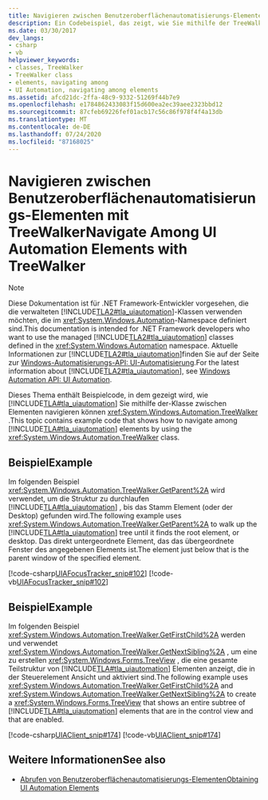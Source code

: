 ```yaml
---
title: Navigieren zwischen Benutzeroberflächenautomatisierungs-Elementen mit TreeWalker
description: Ein Codebeispiel, das zeigt, wie Sie mithilfe der TreeWalker-Klasse zwischen Benutzeroberflächenautomatisierungs-Elementen navigieren können.
ms.date: 03/30/2017
dev_langs:
- csharp
- vb
helpviewer_keywords:
- classes, TreeWalker
- TreeWalker class
- elements, navigating among
- UI Automation, navigating among elements
ms.assetid: afcd21dc-2ffa-48c9-9332-51269f44b7e9
ms.openlocfilehash: e1784862433083f15d600ea2ec39aee2323bbd12
ms.sourcegitcommit: 87cfeb69226fef01acb17c56c86f978f4f4a13db
ms.translationtype: MT
ms.contentlocale: de-DE
ms.lasthandoff: 07/24/2020
ms.locfileid: "87168025"
---
```

# <a name="navigate-among-ui-automation-elements-with-treewalker"></a><span data-ttu-id="04e08-103">Navigieren zwischen Benutzeroberflächenautomatisierungs-Elementen mit TreeWalker</span><span class="sxs-lookup"><span data-stu-id="04e08-103">Navigate Among UI Automation Elements with TreeWalker</span></span>
> [!NOTE]
> <span data-ttu-id="04e08-104">Diese Dokumentation ist für .NET Framework-Entwickler vorgesehen, die die verwalteten [!INCLUDE[TLA2#tla_uiautomation](../../../includes/tla2sharptla-uiautomation-md.md)]-Klassen verwenden möchten, die im <xref:System.Windows.Automation>-Namespace definiert sind.</span><span class="sxs-lookup"><span data-stu-id="04e08-104">This documentation is intended for .NET Framework developers who want to use the managed [!INCLUDE[TLA2#tla_uiautomation](../../../includes/tla2sharptla-uiautomation-md.md)] classes defined in the <xref:System.Windows.Automation> namespace.</span></span> <span data-ttu-id="04e08-105">Aktuelle Informationen zur [!INCLUDE[TLA2#tla_uiautomation](../../../includes/tla2sharptla-uiautomation-md.md)]finden Sie auf der Seite zur [Windows-Automatisierungs-API: UI-Automatisierung](/windows/win32/winauto/entry-uiauto-win32).</span><span class="sxs-lookup"><span data-stu-id="04e08-105">For the latest information about [!INCLUDE[TLA2#tla_uiautomation](../../../includes/tla2sharptla-uiautomation-md.md)], see [Windows Automation API: UI Automation](/windows/win32/winauto/entry-uiauto-win32).</span></span>  
  
 <span data-ttu-id="04e08-106">Dieses Thema enthält Beispielcode, in dem gezeigt wird, wie [!INCLUDE[TLA#tla_uiautomation](../../../includes/tlasharptla-uiautomation-md.md)] Sie mithilfe der-Klasse zwischen Elementen navigieren können <xref:System.Windows.Automation.TreeWalker> .</span><span class="sxs-lookup"><span data-stu-id="04e08-106">This topic contains example code that shows how to navigate among [!INCLUDE[TLA#tla_uiautomation](../../../includes/tlasharptla-uiautomation-md.md)] elements by using the <xref:System.Windows.Automation.TreeWalker> class.</span></span>  
  
## <a name="example"></a><span data-ttu-id="04e08-107">Beispiel</span><span class="sxs-lookup"><span data-stu-id="04e08-107">Example</span></span>  
 <span data-ttu-id="04e08-108">Im folgenden Beispiel <xref:System.Windows.Automation.TreeWalker.GetParent%2A> wird verwendet, um die Struktur zu durchlaufen [!INCLUDE[TLA#tla_uiautomation](../../../includes/tlasharptla-uiautomation-md.md)] , bis das Stamm Element (oder der Desktop) gefunden wird.</span><span class="sxs-lookup"><span data-stu-id="04e08-108">The following example uses <xref:System.Windows.Automation.TreeWalker.GetParent%2A> to walk up the [!INCLUDE[TLA#tla_uiautomation](../../../includes/tlasharptla-uiautomation-md.md)] tree until it finds the root element, or desktop.</span></span> <span data-ttu-id="04e08-109">Das direkt untergeordnete Element, das das übergeordnete Fenster des angegebenen Elements ist.</span><span class="sxs-lookup"><span data-stu-id="04e08-109">The element just below that is the parent window of the specified element.</span></span>  
  
 [!code-csharp[UIAFocusTracker_snip#102](../../../samples/snippets/csharp/VS_Snippets_Wpf/UIAFocusTracker_snip/CSharp/FocusTracker.cs#102)]
 [!code-vb[UIAFocusTracker_snip#102](../../../samples/snippets/visualbasic/VS_Snippets_Wpf/UIAFocusTracker_snip/VisualBasic/FocusTracker.vb#102)]  
  
## <a name="example"></a><span data-ttu-id="04e08-110">Beispiel</span><span class="sxs-lookup"><span data-stu-id="04e08-110">Example</span></span>  
 <span data-ttu-id="04e08-111">Im folgenden Beispiel <xref:System.Windows.Automation.TreeWalker.GetFirstChild%2A> werden und verwendet <xref:System.Windows.Automation.TreeWalker.GetNextSibling%2A> , um eine zu erstellen <xref:System.Windows.Forms.TreeView> , die eine gesamte Teilstruktur von [!INCLUDE[TLA#tla_uiautomation](../../../includes/tlasharptla-uiautomation-md.md)] Elementen anzeigt, die in der Steuerelement Ansicht und aktiviert sind.</span><span class="sxs-lookup"><span data-stu-id="04e08-111">The following example uses <xref:System.Windows.Automation.TreeWalker.GetFirstChild%2A> and <xref:System.Windows.Automation.TreeWalker.GetNextSibling%2A> to create a <xref:System.Windows.Forms.TreeView> that shows an entire subtree of [!INCLUDE[TLA#tla_uiautomation](../../../includes/tlasharptla-uiautomation-md.md)] elements that are in the control view and that are enabled.</span></span>  
  
 [!code-csharp[UIAClient_snip#174](../../../samples/snippets/csharp/VS_Snippets_Wpf/UIAClient_snip/CSharp/ClientForm.cs#174)]
 [!code-vb[UIAClient_snip#174](../../../samples/snippets/visualbasic/VS_Snippets_Wpf/UIAClient_snip/VisualBasic/ClientForm.vb#174)]  
  
## <a name="see-also"></a><span data-ttu-id="04e08-112">Weitere Informationen</span><span class="sxs-lookup"><span data-stu-id="04e08-112">See also</span></span>

- [<span data-ttu-id="04e08-113">Abrufen von Benutzeroberflächenautomatisierungs-Elementen</span><span class="sxs-lookup"><span data-stu-id="04e08-113">Obtaining UI Automation Elements</span></span>](obtaining-ui-automation-elements.md)
